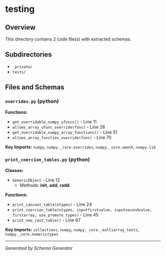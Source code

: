 # testing

## Overview

This directory contains 2 code file(s) with extracted schemas.

## Subdirectories

- `_private/`
- `tests/`

## Files and Schemas

### `overrides.py` (python)

**Functions:**
- `get_overridable_numpy_ufuncs()` - Line 11
- `allows_array_ufunc_override(func)` - Line 28
- `get_overridable_numpy_array_functions()` - Line 51
- `allows_array_function_override(func)` - Line 70

**Key Imports:** `numpy`, `numpy._core.overrides`, `numpy._core.umath`, `numpy.lib`

### `print_coercion_tables.py` (python)

**Classes:**
- `GenericObject` - Line 12
  - Methods: __init__, __add__, __radd__

**Functions:**
- `print_cancast_table(ntypes)` - Line 24
- `print_coercion_table(ntypes, inputfirstvalue, inputsecondvalue, firstarray, use_promote_types)` - Line 45
- `print_new_cast_table()` - Line 87

**Key Imports:** `collections`, `numpy`, `numpy._core._multiarray_tests`, `numpy._core.numerictypes`

---
*Generated by Schema Generator*